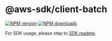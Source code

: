 # @aws-sdk/client-batch

[![NPM version](https://img.shields.io/npm/v/@aws-sdk/client-batch/latest.svg)](https://www.npmjs.com/package/@aws-sdk/client-batch)
[![NPM downloads](https://img.shields.io/npm/dm/@aws-sdk/client-batch.svg)](https://www.npmjs.com/package/@aws-sdk/client-batch)

For SDK usage, please step to [SDK readme](https://github.com/aws/aws-sdk-js-v3).
